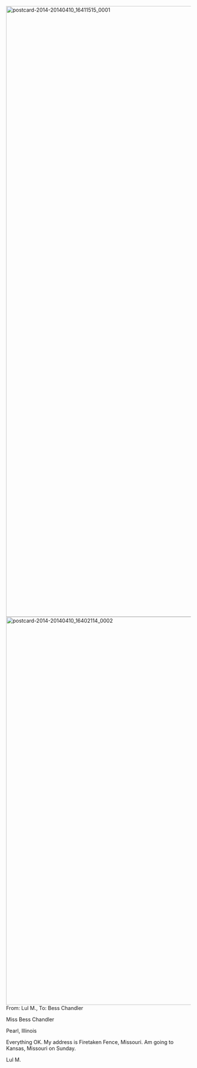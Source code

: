 <html><body><a href="http://107.170.91.122/wp-content/uploads/2014/04/postcard-2014-20140410_16411515_0001.jpg"><img class="alignnone size-full wp-image-76" src="http://107.170.91.122/wp-content/uploads/2014/04/postcard-2014-20140410_16411515_0001.jpg" alt="postcard-2014-20140410_16411515_0001" width="971" height="1668"></a> <a href="http://107.170.91.122/wp-content/uploads/2014/04/postcard-2014-20140410_16402114_0002.jpg"><img class="alignnone size-full wp-image-77" src="http://107.170.91.122/wp-content/uploads/2014/04/postcard-2014-20140410_16402114_0002.jpg" alt="postcard-2014-20140410_16402114_0002" width="1563" height="1060"></a>From: Lul M., To: Bess Chandler



Miss Bess Chandler

Pearl, Illinois



Everything OK. My address is Firetaken Fence, Missouri. Am going to Kansas, Missouri on Sunday.

Lul M.



 



 </body></html>